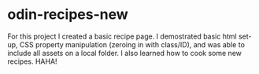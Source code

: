 # odin-recipes-new
For this project I created a basic recipe page. I demostrated basic html set-up, CSS property manipulation (zeroing in with class/ID), and was able to include all assets on a local folder.
I also learned how to cook some new recipes. HAHA!
